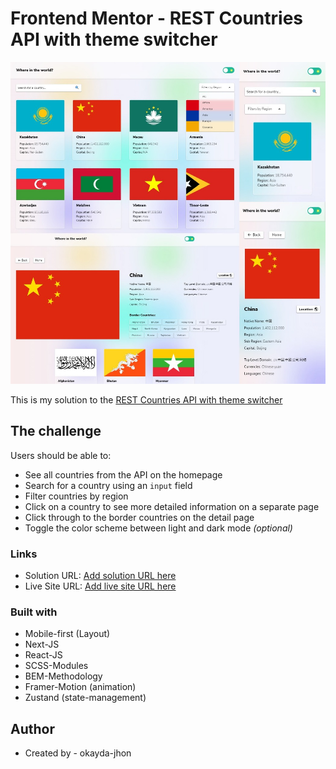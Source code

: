 # Frontend Mentor - REST Countries API with theme switcher

![](./screenshot.jpg)

This is my solution to the [REST Countries API with theme switcher](https://www.frontendmentor.io/challenges/rest-countries-api-with-color-theme-switcher-5cacc469fec04111f7b848ca)

## The challenge

Users should be able to:

- See all countries from the API on the homepage
- Search for a country using an `input` field
- Filter countries by region
- Click on a country to see more detailed information on a separate page
- Click through to the border countries on the detail page
- Toggle the color scheme between light and dark mode _(optional)_

### Links

- Solution URL: [Add solution URL here](https://www.frontendmentor.io/challenges/rest-countries-api-with-color-theme-switcher-5cacc469fec04111f7b848ca)
- Live Site URL: [Add live site URL here](https://jhon-okayda-countries-project-4902pl246-okayda.vercel.app)

### Built with

- Mobile-first (Layout)
- Next-JS
- React-JS
- SCSS-Modules
- BEM-Methodology
- Framer-Motion (animation)
- Zustand (state-management)

## Author

- Created by - okayda-jhon
